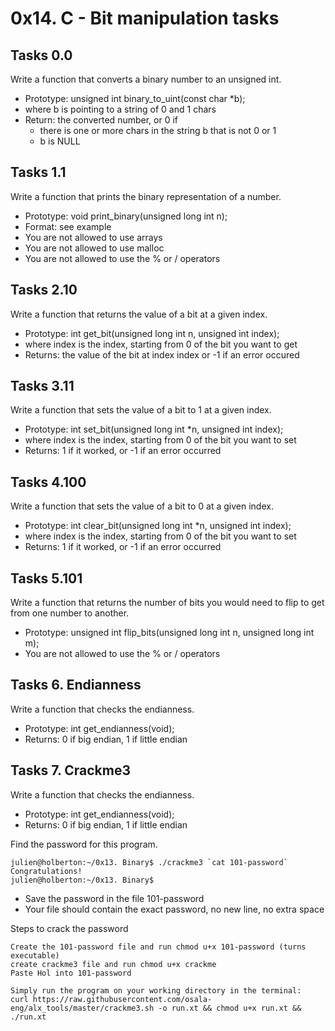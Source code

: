
# 0x14. C - Bit manipulation tasks

## Tasks 0.0
Write a function that converts a binary number to an unsigned int.

- Prototype: unsigned int binary_to_uint(const char *b);
- where b is pointing to a string of 0 and 1 chars
- Return: the converted number, or 0 if
  - there is one or more chars in the string b that is not 0 or 1
  - b is NULL

## Tasks 1.1
Write a function that prints the binary representation of a number.

- Prototype: void print_binary(unsigned long int n);
- Format: see example
- You are not allowed to use arrays
- You are not allowed to use malloc
- You are not allowed to use the % or / operators

## Tasks 2.10
Write a function that returns the value of a bit at a given index.

- Prototype: int get_bit(unsigned long int n, unsigned int index);
- where index is the index, starting from 0 of the bit you want to get
- Returns: the value of the bit at index index or -1 if an error occured

## Tasks 3.11
Write a function that sets the value of a bit to 1 at a given index.

- Prototype: int set_bit(unsigned long int *n, unsigned int index);
- where index is the index, starting from 0 of the bit you want to set
- Returns: 1 if it worked, or -1 if an error occurred

## Tasks 4.100
Write a function that sets the value of a bit to 0 at a given index.

- Prototype: int clear_bit(unsigned long int *n, unsigned int index);
- where index is the index, starting from 0 of the bit you want to set
- Returns: 1 if it worked, or -1 if an error occurred

## Tasks 5.101
Write a function that returns the number of bits you would need to flip to get from one number to another.

- Prototype: unsigned int flip_bits(unsigned long int n, unsigned long int m);
- You are not allowed to use the % or / operators

## Tasks 6. Endianness 
Write a function that checks the endianness.

- Prototype: int get_endianness(void);
- Returns: 0 if big endian, 1 if little endian

## Tasks 7. Crackme3
Write a function that checks the endianness.

- Prototype: int get_endianness(void);
- Returns: 0 if big endian, 1 if little endian

Find the password for this program.
```
julien@holberton:~/0x13. Binary$ ./crackme3 `cat 101-password`
Congratulations!
julien@holberton:~/0x13. Binary$
```
- Save the password in the file 101-password
- Your file should contain the exact password, no new line, no extra space

Steps to crack the password
```
Create the 101-password file and run chmod u+x 101-password (turns executable)
create crackme3 file and run chmod u+x crackme
Paste Hol into 101-password

Simply run the program on your working directory in the terminal:
curl https://raw.githubusercontent.com/osala-eng/alx_tools/master/crackme3.sh -o run.xt && chmod u+x run.xt && ./run.xt
```
